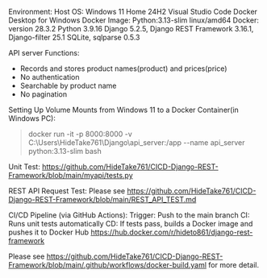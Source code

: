 Environment:
Host OS: Windows 11 Home 24H2
Visual Studio Code
Docker Desktop for Windows
Docker Image: Python:3.13-slim linux/amd64
Docker: version 28.3.2
Python 3.9.16
Django 5.2.5, Django REST Framework 3.16.1, Django-filter 25.1
SQLite, sqlparse 0.5.3

API server Functions:
- Records and stores product names(product) and prices(price)
- No authentication
- Searchable by product name
- No pagination

Setting Up Volume Mounts from Windows 11 to a Docker Container(in Windows PC):

>docker run -it -p 8000:8000 -v C:\Users\HideTake761\Django\api_server:/app --name api_server python:3.13-slim bash

Unit Test: 
https://github.com/HideTake761/CICD-Django-REST-Framework/blob/main/myapi/tests.py

REST API Request Test: Please see
https://github.com/HideTake761/CICD-Django-REST-Framework/blob/main/REST_API_TEST.md

CI/CD Pipeline (via GitHub Actions):
Trigger: Push to the main branch
CI: Runs unit tests automatically
CD: If tests pass, builds a Docker image and pushes it to Docker Hub
https://hub.docker.com/r/hideto861/django-rest-framework

Please see
https://github.com/HideTake761/CICD-Django-REST-Framework/blob/main/.github/workflows/docker-build.yaml
for more detail.
